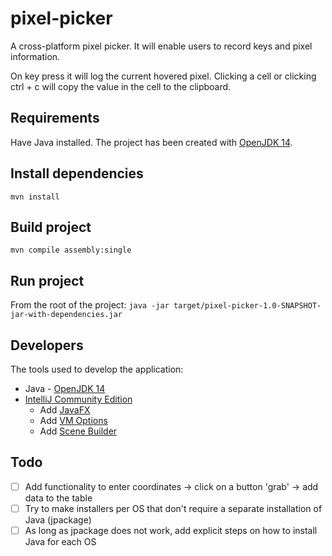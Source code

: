 # pixel-picker
A cross-platform pixel picker. It will enable users to record keys and pixel information.

On key press it will log the current hovered pixel. 
Clicking a cell or clicking ctrl + c will copy the value in the cell to the clipboard.

## Requirements
Have Java installed. The project has been created with [OpenJDK 14](https://jdk.java.net/14/).

## Install dependencies
`mvn install`

## Build project
`mvn compile assembly:single`

## Run project
From the root of the project:
```java -jar target/pixel-picker-1.0-SNAPSHOT-jar-with-dependencies.jar```

## Developers
The tools used to develop the application:
- Java - [OpenJDK 14](https://jdk.java.net/14/)
- [IntelliJ Community Edition](https://www.jetbrains.com/idea/)
    - Add [JavaFX](https://www.jetbrains.com/help/idea/javafx.html#add-javafx-lib)
    - Add [VM Options](https://www.jetbrains.com/help/idea/javafx.html#vm-options)
    - Add [Scene Builder](https://www.jetbrains.com/help/idea/opening-fxml-files-in-javafx-scene-builder.html#path_to_scene_builder)
    
## Todo
- [ ] Add functionality to enter coordinates -> click on a button 'grab' -> add data to the table
- [ ] Try to make installers per OS that don't require a separate installation of Java (jpackage)
- [ ] As long as jpackage does not work, add explicit steps on how to install Java for each OS
